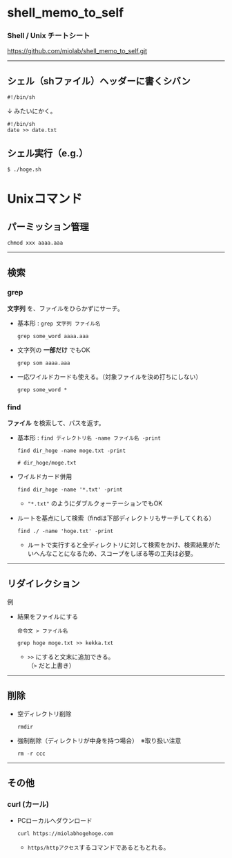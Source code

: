 # shell_memo_to_self

### Shell / Unix チートシート

  https://github.com/miolab/shell_memo_to_self.git


---

## シェル（shファイル）ヘッダーに書くシバン

`#!/bin/sh`

↓ みたいにかく。
```
#!/bin/sh
date >> date.txt
```

## シェル実行（e.g.）

  `$ ./hoge.sh`


# Unixコマンド

## パーミッション管理

```
chmod xxx aaaa.aaa
```


---

## 検索

### grep

__文字列__ を、ファイルをひらかずにサーチ。

- 基本形 : `grep 文字列 ファイル名`
  ```
  grep some_word aaaa.aaa
  ```

- 文字列の __一部だけ__ でもOK
  ```
  grep som aaaa.aaa
  ```

- 一応ワイルドカードも使える。（対象ファイルを決め打ちにしない）
  ```
  grep some_word *
  ```


### find

__ファイル__ を検索して、パスを返す。

- 基本形 : `find ディレクトリ名 -name ファイル名 -print`
  ```
  find dir_hoge -name moge.txt -print

  # dir_hoge/moge.txt
  ```

- ワイルドカード併用

  `find dir_hoge -name '*.txt' -print`
  - `"*.txt"` のようにダブルクォーテーションでもOK

- ルートを基点にして検索（findは下部ディレクトリもサーチしてくれる）

  `find ./ -name 'hoge.txt' -print`
  - ルートで実行すると全ディレクトリに対して検索をかけ、検索結果がたいへんなことになるため、スコープをしぼる等の工夫は必要。


---

## リダイレクション

例

- 結果をファイルにする

  `命令文 > ファイル名`
    ```
    grep hoge moge.txt >> kekka.txt
    ```

    - `>>` にすると文末に追加できる。  
      （`>` だと上書き）


---

## 削除

- 空ディレクトリ削除

  `rmdir`

- 強制削除（ディレクトリが中身を持つ場合）　※取り扱い注意

  `rm -r ccc`


---

## その他

### curl (カール)
- PCローカルへダウンロード
  ```
  curl https://miolabhogehoge.com
  ```
  - `https/httpアクセス`するコマンドであるともとれる。

